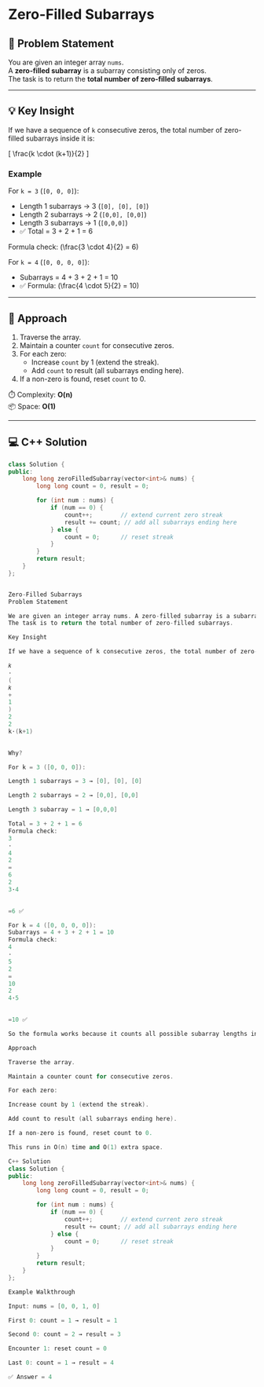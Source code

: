 # Zero-Filled Subarrays

## 📌 Problem Statement
You are given an integer array `nums`.  
A **zero-filled subarray** is a subarray consisting only of zeros.  
The task is to return the **total number of zero-filled subarrays**.

---

## 💡 Key Insight
If we have a sequence of `k` consecutive zeros, the total number of zero-filled subarrays inside it is:

\[
\frac{k \cdot (k+1)}{2}
\]

### Example
For `k = 3` (`[0, 0, 0]`):
- Length 1 subarrays → 3 (`[0], [0], [0]`)
- Length 2 subarrays → 2 (`[0,0], [0,0]`)
- Length 3 subarrays → 1 (`[0,0,0]`)
- ✅ Total = 3 + 2 + 1 = 6  

Formula check: \(\frac{3 \cdot 4}{2} = 6\)

For `k = 4` (`[0, 0, 0, 0]`):
- Subarrays = 4 + 3 + 2 + 1 = 10  
- ✅ Formula: \(\frac{4 \cdot 5}{2} = 10\)

---

## 🚀 Approach
1. Traverse the array.
2. Maintain a counter `count` for consecutive zeros.
3. For each zero:
   - Increase `count` by 1 (extend the streak).
   - Add `count` to result (all subarrays ending here).
4. If a non-zero is found, reset `count` to 0.

⏱️ Complexity: **O(n)**  
📦 Space: **O(1)**

---

## 💻 C++ Solution
```cpp
class Solution {
public:
    long long zeroFilledSubarray(vector<int>& nums) {
        long long count = 0, result = 0;

        for (int num : nums) {
            if (num == 0) {
                count++;        // extend current zero streak
                result += count; // add all subarrays ending here
            } else {
                count = 0;      // reset streak
            }
        }
        return result;
    }
};


Zero-Filled Subarrays
Problem Statement

We are given an integer array nums. A zero-filled subarray is a subarray consisting only of zeros.
The task is to return the total number of zero-filled subarrays.

Key Insight

If we have a sequence of k consecutive zeros, the total number of zero-filled subarrays inside it is:

𝑘
⋅
(
𝑘
+
1
)
2
2
k⋅(k+1)
	​

Why?

For k = 3 ([0, 0, 0]):

Length 1 subarrays = 3 → [0], [0], [0]

Length 2 subarrays = 2 → [0,0], [0,0]

Length 3 subarray = 1 → [0,0,0]

Total = 3 + 2 + 1 = 6
Formula check: 
3
⋅
4
2
=
6
2
3⋅4
	​

=6 ✅

For k = 4 ([0, 0, 0, 0]):
Subarrays = 4 + 3 + 2 + 1 = 10
Formula check: 
4
⋅
5
2
=
10
2
4⋅5
	​

=10 ✅

So the formula works because it counts all possible subarray lengths inside the streak of zeros.

Approach

Traverse the array.

Maintain a counter count for consecutive zeros.

For each zero:

Increase count by 1 (extend the streak).

Add count to result (all subarrays ending here).

If a non-zero is found, reset count to 0.

This runs in O(n) time and O(1) extra space.

C++ Solution
class Solution {
public:
    long long zeroFilledSubarray(vector<int>& nums) {
        long long count = 0, result = 0;

        for (int num : nums) {
            if (num == 0) {
                count++;        // extend current zero streak
                result += count; // add all subarrays ending here
            } else {
                count = 0;      // reset streak
            }
        }
        return result;
    }
};

Example Walkthrough

Input: nums = [0, 0, 1, 0]

First 0: count = 1 → result = 1

Second 0: count = 2 → result = 3

Encounter 1: reset count = 0

Last 0: count = 1 → result = 4

✅ Answer = 4

